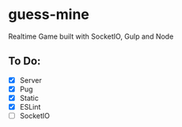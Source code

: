 # guess-mine

Realtime Game built with SocketIO, Gulp and Node


## To Do:

- [x] Server
- [x] Pug
- [x] Static
- [x] ESLint
- [ ] SocketIO